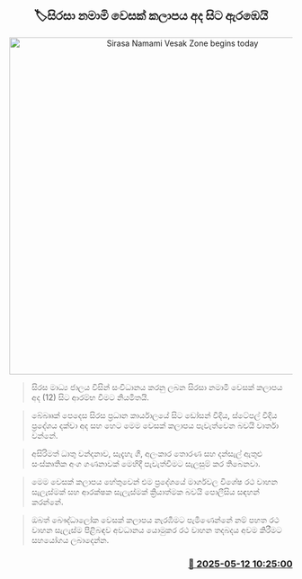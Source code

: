 <p align='center'><b><h2 align='center' title='Sirasa Namami Vesak Zone begins today'>🏷සිරසා නමාමි වෙසක් කලාපය අද සිට ඇරඹෙයි</h2></b></p>
<p align='center'><img src='https://helakuru.sgp1.cdn.digitaloceanspaces.com/esana/images/lib/sirasanamami-vesak.jpg' width='600' alt='Sirasa Namami Vesak Zone begins today'></p>

> සිරස මාධ්‍ය ජාලය විසින් සංවිධානය කරනු ලබ​න සිරසා නමාමි වෙසක් කලාපය අද (12) සිට ආරම්භ වීමට නියමිතයි.

> බේබෘෘක් පෙදෙස සිරස ප්‍රධාන කාර්යාලයේ සිට ඩෝසන් වීදිය, ස්ටේපල් වීදිය ප්‍රදේශය දක්වා අද සහ හෙ​ට මෙම වෙසක් කලාපය පැවැත්වෙන බවයි වාර්තා වන්නේ.

> අසිරිමත් ධාතු වන්දනාව, සැදැහැ ගී, අලංකාර තොරණ සහ දන්සැල් ඇතුළු සංස්කෘතික අංග ගණනාවක් මෙහිදී පැවැත්වීමට සැලසුම් කර තිබෙනවා. 

> මෙම වෙසක් කලාපය හේතුවෙන් එම ප්‍රදේශ​යේ මාර්ගව​ල විශේෂ රථ වාහන සැලැස්මක් සහ ආරක්ෂක සැලැස්මක් ක්‍රියාත්මක බවයි පොලීසිය සඳහන් කරන්නේ.

> ඔබත් බෞද්ධාලෝක වෙසක් කලාපය නැරඹීමට පැමිණෙන්නේ නම් පහත රථ වාහන සැලැස්ම පිළිබඳව අවධානය යොමුකර රථ වාහන තදබදය අවම කිරීමට සහයෝගය ලබාදෙන්න.



<h3 align='right'><a href='https://www.helakuru.lk/esana/p/110025/'>📅 2025-05-12 10:25:00</a></h3>
